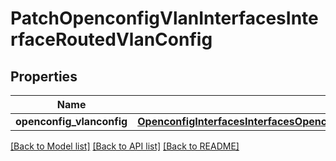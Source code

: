 # PatchOpenconfigVlanInterfacesInterfaceRoutedVlanConfig

## Properties
Name | Type | Description | Notes
------------ | ------------- | ------------- | -------------
**openconfig_vlanconfig** | [**OpenconfigInterfacesInterfacesOpenconfiginterfacesinterfacesOpenconfigvlanroutedvlanConfig**](OpenconfigInterfacesInterfacesOpenconfiginterfacesinterfacesOpenconfigvlanroutedvlanConfig.md) |  | [optional] 

[[Back to Model list]](../README.md#documentation-for-models) [[Back to API list]](../README.md#documentation-for-api-endpoints) [[Back to README]](../README.md)


